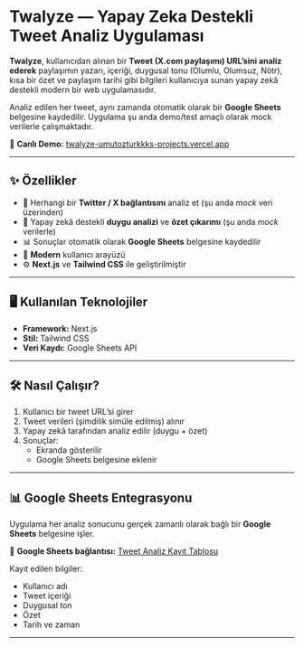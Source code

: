 # Twalyze — Yapay Zeka Destekli Tweet Analiz Uygulaması

**Twalyze**, kullanıcıdan alınan bir **Tweet (X.com paylaşımı) URL’sini analiz ederek** paylaşımın yazarı, içeriği, duygusal tonu (Olumlu, Olumsuz, Nötr), kısa bir özet ve paylaşım tarihi gibi bilgileri kullanıcıya sunan yapay zekâ destekli modern bir web uygulamasıdır.

Analiz edilen her tweet, aynı zamanda otomatik olarak bir **Google Sheets** belgesine kaydedilir. Uygulama şu anda demo/test amaçlı olarak mock verilerle çalışmaktadır.

🔗 **Canlı Demo:** [twalyze-umutozturkkks-projects.vercel.app](https://twalyze-umutozturkkks-projects.vercel.app/)

---

## ✨ Özellikler

- 🔗 Herhangi bir **Twitter / X bağlantısını** analiz et (şu anda *mock* veri üzerinden)
- 🧠 Yapay zekâ destekli **duygu analizi** ve **özet çıkarımı** (şu anda *mock* verilerle)
- 📊 Sonuçlar otomatik olarak **Google Sheets** belgesine kaydedilir
- 🌙 **Modern** kullanıcı arayüzü
- ⚙️ **Next.js** ve **Tailwind CSS** ile geliştirilmiştir

---

## 🖥️ Kullanılan Teknolojiler

- **Framework:** Next.js
- **Stil:** Tailwind CSS
- **Veri Kaydı:** Google Sheets API

---

## 🛠️ Nasıl Çalışır?

1. Kullanıcı bir tweet URL’si girer
2. Tweet verileri (şimdilik simüle edilmiş) alınır
3. Yapay zekâ tarafından analiz edilir (duygu + özet)
4. Sonuçlar:
   - Ekranda gösterilir
   - Google Sheets belgesine eklenir

---

## 📊 Google Sheets Entegrasyonu

Uygulama her analiz sonucunu gerçek zamanlı olarak bağlı bir **Google Sheets** belgesine işler.

🔗 **Google Sheets bağlantısı:** [Tweet Analiz Kayıt Tablosu](https://docs.google.com/spreadsheets/d/16XqIKO4iVRCNXnp7An6NPQ7G_Fy4Bg_ctlKkLI6K8Gw/edit?usp=sharing)

Kayıt edilen bilgiler:
- Kullanıcı adı
- Tweet içeriği
- Duygusal ton
- Özet
- Tarih ve zaman

---
